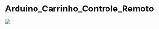 # Arduino_Carrinho_Controle_Remoto

<img src="https://user-images.githubusercontent.com/60020510/235059385-9dd8a4e5-f660-4cd1-b159-1c55ef4b7b0b.png" />

